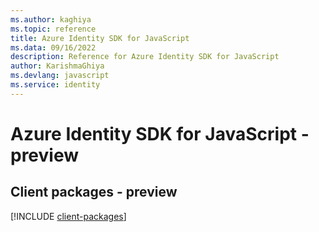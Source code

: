 ```yaml
---
ms.author: kaghiya
ms.topic: reference
title: Azure Identity SDK for JavaScript
ms.data: 09/16/2022
description: Reference for Azure Identity SDK for JavaScript
author: KarishmaGhiya
ms.devlang: javascript
ms.service: identity
---
```

# Azure Identity SDK for JavaScript - preview

## Client packages - preview
[!INCLUDE [client-packages](identity-client-index.md)]
